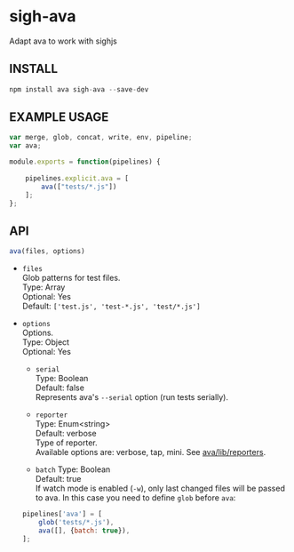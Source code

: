 # sigh-ava
Adapt ava to work with sighjs

INSTALL
-------
```js
npm install ava sigh-ava --save-dev
```

EXAMPLE USAGE
-------------
```js
var merge, glob, concat, write, env, pipeline;
var ava;

module.exports = function(pipelines) {
	
	pipelines.explicit.ava = [
		ava(["tests/*.js"])
	]; 
};
```

API
---
```js
ava(files, options)
```

* `files`  
Glob patterns for test files.  
Type: Array  
Optional: Yes  
Default: `['test.js', 'test-*.js', 'test/*.js']`

* `options`  
Options.  
Type: Object  
Optional: Yes  

    * `serial`  
    Type: Boolean  
    Default: false  
    Represents ava's `--serial` option (run tests serially).

    * `reporter`  
    Type: Enum<string&gt;  
    Default: verbose  
    Type of reporter.  
    Available options are: verbose, tap, mini. See [ava/lib/reporters](https://github.com/sindresorhus/ava/tree/master/lib/reporters).

    * `batch`
    Type: Boolean  
    Default: true  
    If watch mode is enabled (`-w`), only last changed files will be passed to ava.
    In this case you need to define `glob` before `ava`:
    ```js
	pipelines['ava'] = [
		glob('tests/*.js'),
		ava([], {batch: true}),
	];
    ```

